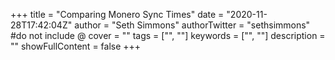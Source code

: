 +++
title = "Comparing Monero Sync Times"
date = "2020-11-28T17:42:04Z"
author = "Seth Simmons"
authorTwitter = "sethsimmons" #do not include @
cover = ""
tags = ["", ""]
keywords = ["", ""]
description = ""
showFullContent = false
+++
